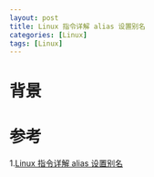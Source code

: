 ```yaml
---
layout: post
title: Linux 指令详解 alias 设置别名
categories: [Linux]
tags: [Linux]
---
```


# 背景

# 参考
1.[Linux 指令详解 alias 设置别名](https://blog.csdn.net/doiido/article/details/43762791)